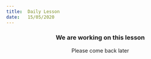 ```yaml
---
title:  Daily Lesson
date:   15/05/2020
---
```


### <center>We are working on this lesson</center>
<center>Please come back later</center>